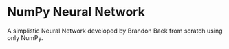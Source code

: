 # NumPy Neural Network

A simplistic Neural Network developed by Brandon Baek from scratch using only NumPy.
